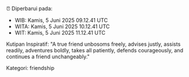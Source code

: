 ⏰ Diperbarui pada:
- WIB: Kamis, 5 Juni 2025 09.12.41 UTC
- WITA: Kamis, 5 Juni 2025 10.12.41 UTC
- WIT: Kamis, 5 Juni 2025 11.12.41 UTC

Kutipan Inspiratif:
"A true friend unbosoms freely, advises justly, assists readily, adventures boldly, takes all patiently, defends courageously, and continues a friend unchangeably."


Kategori: friendship

